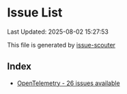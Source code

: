 # Issue List

Last Updated: 2025-08-02 15:27:53

This file is generated by [issue-scouter](https://github.com/ymtdzzz/issue-scouter)

## Index

- [OpenTelemetry - 26 issues available](./issues/OpenTelemetry.md)

